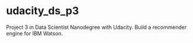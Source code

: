 # udacity_ds_p3
Project 3 in Data Scientist Nanodegree with Udacity. Build a recommender engine for IBM Watson.
